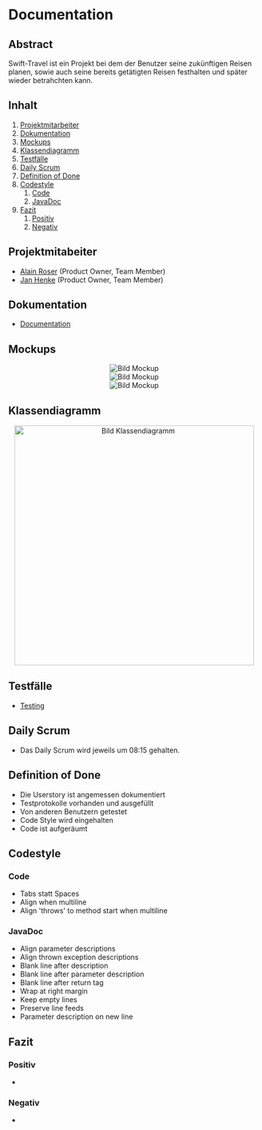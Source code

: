 # Documentation

## Abstract
Swift-Travel ist ein Projekt bei dem der Benutzer seine zukünftigen Reisen planen, sowie auch seine bereits getätigten Reisen
festhalten und später wieder betrahchten kann.

## Inhalt

1. [Projektmitarbeiter](#Projektmitarbeiter)
2. [Dokumentation](#Dokumentation)
3. [Mockups](#Mockups)
4. [Klassendiagramm](#Klassendiagramm)
5. [Testfälle](#Testfälle)
6. [Daily Scrum](#Daily-Scrum)
7. [Definition of Done](#Definition-of-Done)
8. [Codestyle](#Codestyle)
	1. [Code](#Code)
	2. [JavaDoc](#JavaDoc)
9. [Fazit](#Fazit)
	1. [Positiv](#Positiv)
	2. [Negativ](#Negativ)
	
## Projektmitabeiter
* [Alain Roser](https://git.bbcag.ch/brosea) (Product Owner, Team Member)
* [Jan Henke](https://git.bbcag.ch/bhenkj) (Product Owner, Team Member)

## Dokumentation
* [Documentation](docs/documentation/documentation.md)

## Mockups
<div align="center">
    <img src="docs/images/mockup1.png" alt="Bild Mockup">
</div>
<div align="center">
    <img src="docs/images/mockup2.png" alt="Bild Mockup">
</div>
<div align="center">
    <img src="docs/images/mockup3.png" alt="Bild Mockup">
</div>

## Klassendiagramm
<div align="center">
    <img src="docs/images/uml.png" alt="Bild Klassendiagramm" style="width: 50vw;">
</div>

## Testfälle
* [Testing](docs/documentation/documentation.md#6-testing)

## Daily Scrum
* Das Daily Scrum wird jeweils um 08:15 gehalten.

## Definition of Done
* Die Userstory ist angemessen dokumentiert
* Testprotokolle vorhanden und ausgefüllt
* Von anderen Benutzern getestet
* Code Style wird eingehalten
* Code ist aufgeräumt

## Codestyle
### Code
* Tabs statt Spaces
* Align when multiline
* Align 'throws' to method start when multiline

### JavaDoc
* Align parameter descriptions
* Align thrown exception descriptions 
* Blank line after description 
* Blank line after parameter description 
* Blank line after return tag 
* Wrap at right margin 
* Keep empty lines 
* Preserve line feeds
* Parameter description on new line

## Fazit 
### Positiv 
*

### Negativ
*